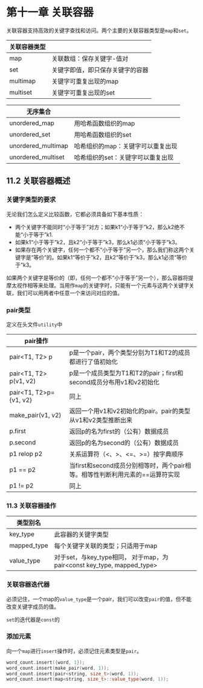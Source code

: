 # 第十一章 关联容器

关联容器支持高效的关键字查找和访问。两个主要的关联容器类型是`map`和`set`。

| 关联容器类型 |                                  |
| ------------ | -------------------------------- |
| map          | 关联数组：保存关键字-值对        |
| set          | 关键字即值，即只保存关键字的容器 |
| multimap     | 关键字可重复出现的map            |
| multiset     | 关键字可重复出现的set            |

| 无序集合           |                                   |
| ------------------ | --------------------------------- |
| unordered_map      | 用哈希函数组织的map               |
| unordered_set      | 用哈希函数组织的set               |
| unordered_multimap | 哈希组织的map：关键字可以重复出现 |
| unordered_multiset | 哈希组织的set：关键字可以重复出现 |

## 11.2 关联容器概述

### 关键字类型的要求

无论我们怎么定义比较函数，它都必须具备如下基本性质：

- 两个关键字不能同时“小于等于”对方；如果k1“小于等于”k2，那么k2绝不能“小于等于”k1.
- 如果k1“小于等于”k2，且k2“小于等于”k3，那么k1必须“小于等于”k3。
- 如果存在两个关键字，任何一个都不“小于等于”另一个，那么我们称这两个关键字是“等价”的。如果k1“等价于”k2，且k2“等价于”k3，那么k1必须“等价于”k3。

如果两个关键字是等价的（即，任何一个都不“小于等于”另一个），那么容器将提摩太视作相等来处理。当用作`map`的关键字时，只能有一个元素与这两个关键字关联，我们可以用两者中任意一个来访问对应的值。

### pair类型

定义在头文件`utility`中

| pair操作               |                                                              |
| ---------------------- | ------------------------------------------------------------ |
| pair<T1, T2> p         | p是一个pair，两个类型分别为T1和T2的成员都进行了值初始化      |
| pair<T1, T2> p(v1, v2) | p是一个成员类型为T1和T2的pair；first和second成员分布用v1和v2初始化 |
| pair<T1, T2>p={v1, v2} | 同上                                                         |
| make_pair(v1, v2)      | 返回一个用v1和v2初始化的pair。pair的类型从v1和v2类型推断出来 |
| p.first                | 返回p的名为first的（公有）数据成员                           |
| p.second               | 返回p的名为second的（公有）数据成员                          |
| p1 relop p2            | 关系运算符（<、>、<=、>=）按字典顺序                         |
| p1 == p2               | 当first和second成员分别相等时，两个pair相等。相等性判断利用元素的==运算符实现 |
| p1 != p2               | 同上                                                         |



### 11.3 关联容器操作

| 类型别名    |                                                              |
| ----------- | ------------------------------------------------------------ |
| key_type    | 此容器的关键字类型                                           |
| mapped_type | 每个关键字关联的类型；只适用于map                            |
| value_type  | 对于set，与key_type相同，                                                                                     对于map，为pair<const key_type, mapped_type> |

### 关联容器迭代器

必须记住，一个map的`value_type`是一个pair，我们可以改变`pair`的值，但不能改变关键字成员的值。

`set`的迭代器是`const`的

### 添加元素

向一个`map`进行`insert`操作时，必须记住元素类型是`pair`。

```cpp
word_count.insert({word, 1});
word_count.insert(make_pair(word, 1));
word_count.insert(pair<string, size_t>(word, 1));
word_count.insert(map<string, size_t>::value_type(word, 1));
```

